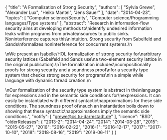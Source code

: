 {
    "title": "A Formalization of Strong Security",
    "authors": [
        "Sylvia Grewe",
        "Alexander Lux",
        "Heiko Mantel",
        "Jens Sauer"
    ],
    "date": "2014-04-23",
    "topics": [
        "Computer science/Security",
        "Computer science/Programming languages/Type systems"
    ],
    "abstract": "Research in information-flow security aims at developing methods to\nidentify undesired information leaks within programs from private\nsources to public sinks. Noninterference captures this\nintuition. Strong security from Sabelfeld and Sands\nformalizes noninterference for concurrent systems.\n<p>\nWe present an Isabelle/HOL formalization of strong security for\narbitrary security lattices (Sabelfeld and Sands use\na two-element security lattice in the original publication).\nThe formalization includes\ncompositionality proofs for strong security and a soundness proof\nfor a security type system that checks strong security for programs\nin a simple while language with dynamic thread creation.\n<p>\nOur formalization of the security type system is abstract in the\nlanguage for expressions and in the semantic side conditions for\nexpressions. It can easily be instantiated with different syntactic\napproximations for these side conditions. The soundness proof of\nsuch an instantiation boils down to showing that these syntactic\napproximations imply the semantic side conditions.",
    "notify": [
        "grewe@cs.tu-darmstadt.de"
    ],
    "licence": "BSD",
    "olderReleases": {
        "2013-2": "2014-04-24",
        "2014": "2014-08-28",
        "2015": "2015-05-27",
        "2016": "2016-02-22",
        "2016-1": "2016-12-17",
        "2017": "2017-10-10",
        "2018": "2018-08-16",
        "2019": "2019-06-11"
    }
}